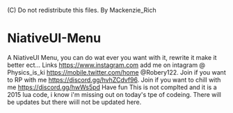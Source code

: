 (C) Do not redistribute this files. 
By Mackenzie_Rich
# NiativeUI-Menu
A NiativeUI Menu, you can do wat ever you want with it, rewrite it make it better ect... 
Links
https://www.instagram.com add me on intagram @ Physics_is_ki
https://mobile.twitter.com/home @Robery122.
Join if you want to RP with me https://discord.gg/hvhZCdvf96.
Join if you want to chill with me https://discord.gg/hwWs5pd
Have fun
This is not complted and it is a 2015 lua  code, i know i'm missing out on today's tpe of codeing.
There will be updates but there wiill not be updated here. 
